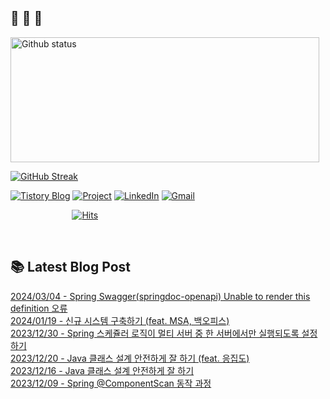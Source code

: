  ## 🐔 🐝 🐜

<div>
  
  <img width="494" height="200" alt="Github status" src="https://github-readme-stats.vercel.app/api?username=JuHyun419&count_private=true&theme=radical">
  
  [![GitHub Streak](https://github-readme-streak-stats.herokuapp.com/?user=JuHyun419&theme=dark)](https://github.com/JuHyun419)
  
</div>  

<div>
  
  [![Tistory Blog](http://img.shields.io/badge/-Tistory%20Blog-blue?style=flat&logo=Blogger&link=https://zzang9ha.tistory.com/)](https://zzang9ha.tistory.com/) 
  [![Project](http://img.shields.io/badge/-Project-ff69b4?style=flat&logo=github&link=https://github.com/YAPP-19th/Web-Team-2-Backend)](https://github.com/YAPP-19th/Web-Team-2-Backend) 
  [![LinkedIn](https://img.shields.io/badge/-LinkedIn-0077b5?style=flat-square&logo=linkedin&logoColor=white&link=https://www.linkedin.com/in/juhyun-lee-87176a19b/)](https://www.linkedin.com/in/juhyun-lee-87176a19b/)
  [![Gmail](http://img.shields.io/badge/Gmail-important?style=flat&logo=Gmail&link=mailto:zzang9haha@gmail.com)](mailto:zzang9haha@gmail.com) 

</div>

<div>
 
&nbsp;&nbsp;&nbsp;&nbsp;&nbsp;&nbsp;&nbsp;&nbsp;&nbsp;&nbsp;&nbsp;&nbsp;&nbsp;&nbsp;&nbsp;&nbsp;&nbsp;&nbsp;&nbsp;&nbsp;&nbsp;&nbsp;&nbsp;&nbsp; [![Hits](https://hits.seeyoufarm.com/api/count/incr/badge.svg?url=https%3A%2F%2Fgithub.com%2FJuHyun419&count_bg=%2379C83D&title_bg=%23555555&icon=&icon_color=%23E7E7E7&title=hits&edge_flat=false)](https://hits.seeyoufarm.com)
 
</div>
 
<br>
 
## 📚 Latest Blog Post

[2024/03/04 - Spring Swagger(springdoc-openapi) Unable to render this definition 오류](https://zzang9ha.tistory.com/458) <br/>
[2024/01/19 - 신규 시스템 구축하기 (feat. MSA, 백오피스)](https://zzang9ha.tistory.com/457) <br/>
[2023/12/30 - Spring 스케쥴러 로직이 멀티 서버 중 한 서버에서만 실행되도록 설정하기](https://zzang9ha.tistory.com/456) <br/>
[2023/12/20 - Java 클래스 설계 안전하게 잘 하기 (feat. 응집도)](https://zzang9ha.tistory.com/455) <br/>
[2023/12/16 - Java 클래스 설계 안전하게 잘 하기](https://zzang9ha.tistory.com/454) <br/>
[2023/12/09 - Spring @ComponentScan 동작 과정](https://zzang9ha.tistory.com/453) <br/>
